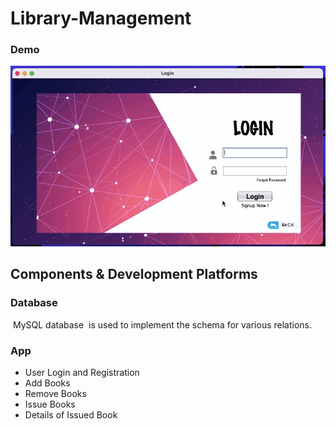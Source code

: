 # Library-Management
### Demo
![Demo Gif](demo.gif)
## Components & Development Platforms
### Database
​ MySQL database ​ is used to implement the schema for various relations.

### App
- User Login and Registration
- Add Books
- Remove Books
- Issue Books
- Details of Issued Book


